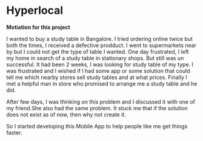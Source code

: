 # Hyperlocal

**Motiation for this project**

I wanted to buy a study table in Bangalore. I tried ordering online twice but both the times, I received a defective prodduct. I went to supermarkets near by but I could not get the type of table I wanted. One day frustrated, I left my home in search of a study table in stationary shops. But still was un successful. It had been 2 weeks, I was looking for study table of my type. I was frustrated and I wished if I had some app or some solution that could tell me which nearby stores sell study tables and at what prices. Finally I met a helpful man in store who promised to arrange me a study table and he did. 

After few days, I was thinking on this problem and I discussed it with one of my friend.She also had the same problem. It stuck me that if the solution does not exist as of now, then why not create it.

So I started developing this Mobile App to help people like me get things faster.


